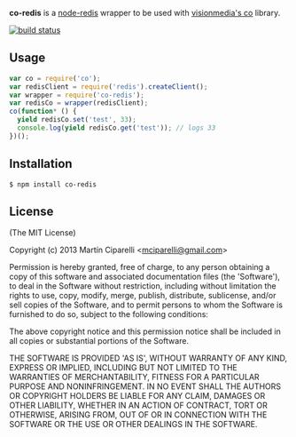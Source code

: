 **co-redis** is a [node-redis](https://github.com/mranney/node_redis‎) wrapper to be used with [visionmedia's co](https://github.com/visionmedia/co) library.

[![build status](https://secure.travis-ci.org/mciparelli/co-redis.png)](http://travis-ci.org/mciparelli/co-redis)

## Usage

```js
var co = require('co');
var redisClient = require('redis').createClient();
var wrapper = require('co-redis');
var redisCo = wrapper(redisClient);
co(function* () {
  yield redisCo.set('test', 33);
  console.log(yield redisCo.get('test')); // logs 33
})();
```

## Installation

    $ npm install co-redis

## License 

(The MIT License)

Copyright (c) 2013 Martín Ciparelli &lt;mciparelli@gmail.com&gt;

Permission is hereby granted, free of charge, to any person obtaining
a copy of this software and associated documentation files (the
'Software'), to deal in the Software without restriction, including
without limitation the rights to use, copy, modify, merge, publish,
distribute, sublicense, and/or sell copies of the Software, and to
permit persons to whom the Software is furnished to do so, subject to
the following conditions:

The above copyright notice and this permission notice shall be
included in all copies or substantial portions of the Software.

THE SOFTWARE IS PROVIDED 'AS IS', WITHOUT WARRANTY OF ANY KIND,
EXPRESS OR IMPLIED, INCLUDING BUT NOT LIMITED TO THE WARRANTIES OF
MERCHANTABILITY, FITNESS FOR A PARTICULAR PURPOSE AND NONINFRINGEMENT.
IN NO EVENT SHALL THE AUTHORS OR COPYRIGHT HOLDERS BE LIABLE FOR ANY
CLAIM, DAMAGES OR OTHER LIABILITY, WHETHER IN AN ACTION OF CONTRACT,
TORT OR OTHERWISE, ARISING FROM, OUT OF OR IN CONNECTION WITH THE
SOFTWARE OR THE USE OR OTHER DEALINGS IN THE SOFTWARE.

